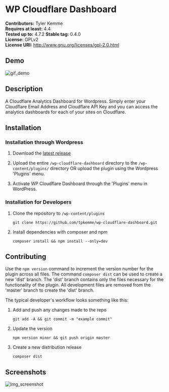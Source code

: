# WP Cloudflare Dashboard #
**Contributors:**      Tyler Kemme  
**Requires at least:** 4.4  
**Tested up to:**      4.7.2
**Stable tag:**        0.4.0  
**License:**           GPLv2  
**License URI:**       http://www.gnu.org/licenses/gpl-2.0.html  

## Demo ##

![gif_demo](https://github.com/tpkemme/wp-cloudflare-dashboard/blob/master/assets/repo/wp-cloudflare-dashboard.gif)
## Description ##

A Cloudflare Analytics Dashboard for Wordpress.  Simply enter your Cloudflare Email Address and Cloudflare API Key and you can access the analytics dashboards for each of your sites on Cloudflare.

## Installation ##

### Installation through Wordpress ###

1. Download the [latest release](https://github.com/tpkemme/wp-cloudflare-dashboard/releases/latest)

2. Upload the entire `/wp-cloudflare-dashboard` directory to the `/wp-content/plugins/` directory OR upload the plugin using the Wordpress 'Plugins' menu.

3. Activate WP Cloudflare Dashboard through the 'Plugins' menu in WordPress.

### Installation for Developers ###

1. Clone the repository to `/wp-content/plugins`
	
	`git clone https://github.com/tpkemme/wp-cloudflare-dashboard.git`

2. Install dependencies with composer and npm
	
	`composer install && npm install --only=dev`

## Contributing ##

Use the `npm version` command to increment the version number for the plugin across all files.  The command `composer dist` can be used to create a new 'dist' branch.  The 'dist' branch contains only the files necessary for the functionality of the plugin. All development files are removed from the 'master' branch to create the 'dist' branch.

The typical developer's workflow looks something like this:

1. Add and push any changes made to the repo

	`git add -A && git commit -m "example commit"`

2. Update the version

	`npm version minor && git push origin master`

3. Create a new distribution release

	`composer dist`

## Screenshots ##

![img_screenshot](https://github.com/tpkemme/wp-cloudflare-dashboard/blob/master/assets/repo/wp-cloudflare-screenshot.png)
